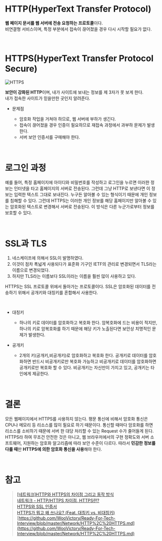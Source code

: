 # HTTP(HyperText Transfer Protocol)

**웹 페이지 문서를 웹 서버에 전송 요청하는 프로토콜**이다.  
비연결형 서비스이며, 특정 부분에서 접속이 끊어졌을 경우 다시 시작할 필요가 없다.

<br>

# HTTPS(HyperText Transfer Protocol Secure)

![HTTPS](https://blog.kakaocdn.net/dn/JzEWk/btqw8BCKyVs/5bHeRdeKF5B6Qgw9MAoFhK/img.png)

**보안이 강화된 HTTP**이며, 내가 사이트에 보내는 정보를 제 3자가 못 보게 한다.  
내가 접속한 사이트가 믿을만한 곳인지 알려준다.

- 문제점

  - 암호화 작업을 거쳐야 하므로, 웹 서버에 부하가 생긴다.
  - 접속이 끊어졌을 경우 인증이 필요하므로 재접속 과정에서 과부하 문제가 발생한다.
  - 서버 보안 인증서를 구매해야 한다.

<br>

# 로그인 과정

예를 들어, 특정 홈페이지에 아이디와 비밀번호를 작성하고 로그인을 누르면 이러한 정보는 인터넷을 타고 홈페이지의 서버로 전송된다. 그런데 그냥 HTTP로 보낸다면 이 정보는 입력한 텍스트 그대로 보내진다. 누구든 알아볼 수 있는 형식이기 때문에 개인 정보를 침해할 수 있다. 그런데 HTTPS는 이러한 개인 정보를 해당 홈페이지만 알아볼 수 있는 암호화된 텍스트로 변경해서 서버로 전송된다. 이 방식은 다른 누군가로부터 정보를 보호할 수 있다.

<br>

# SSL과 TLS

1. 네스케이프에 의해서 SSL이 발명하였다.
2. 이것이 점차 폭넓게 사용되다가 표준화 기구인 IETF의 관리로 변경되면서 TLS라는 이름으로 변경되었다.
3. 하지만 TLS라는 이름보다 SSL이라는 이름을 훨씬 많이 사용하고 있다.

HTTPS는 SSL 프로토콜 위에서 돌아가는 프로토콜이다. SSL은 암호화된 데이터를 전송하기 위해서 공개키와 대칭키를 혼합해서 사용한다.

<br>

- 대칭키

  - 하나의 키로 데이터를 암호화하고 복호화 한다. 암복호화에 드는 비용이 적지만, 하나의 키로 암복호화를 하기 때문에 해당 키가 노출된다면 보안상 치명적인 문제가 발생한다.

- 공개키

  - 2개의 키(공개키,비공개키)로 암호화하고 복호화 한다. 공개키로 데이터를 암호화하면 반드시 비공개키로만 복호화 가능하고 비공개키로 데이터를 암호화하면 공개키로만 복호화 할 수 있다. 비공개키는 자신만이 가지고 있고, 공개키는 타인에게 제공한다.

<br>

# 결론

모든 웹페이지에서 HTTPS를 사용하지 않는다. 평문 통신에 비해서 암호화 통신은 CPU나 메모리 등 리소스를 많이 필요로 하기 때문이다. 통신할 때마다 암호화를 하면 리소스를 소비하기 때문에 서버 한 대당 처리할 수 있는 Request 수가 줄어들게 된다. HTTPS라 하여 무조건 안전한 것은 아니고, 웹 브라우저에서의 구현 정확도와 서버 소프트웨어, 지원하는 암호화 알고리즘에 따라 보안 수준이 다르다. 따라서 **민감한 정보를 다룰 때**만 **HTTPS에 의한 암호화 통신을 사용**해야 한다.

<br>

# 참고

> [[네트워크]HTTP와 HTTPS의 차이점 그리고 동작 방식](https://devdy.tistory.com/14)  
> [네트워크 - HTTP/HTTPS 차이점, HTTPS란?](https://coding-start.tistory.com/208)  
> [HTTPS와 SSL 인증서](https://opentutorials.org/course/228/4894)  
> [HTTPS가 뭐고 왜 쓰나요? (Feat. 대칭키 vs. 비대칭키)](https://youtu.be/H6lpFRpyl14)  
> [https://github.com/WooVictory/Ready-For-Tech-Interview/blob/master/Network/HTTP%2C%20HTTPS.md](https://github.com/WooVictory/Ready-For-Tech-Interview/blob/master/Network/HTTP%2C%20HTTPS.md)  
